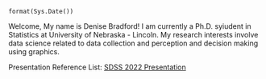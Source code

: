 `format(Sys.Date())`

Welcome, My name is Denise Bradford! I am currently a Ph.D. syiudent in
Statistics at University of Nebraska - Lincoln. My research interests
involve data science related to data collection and perception and
decision making using graphics.

Presentation Reference List: [SDSS 2022
Presentation](https://drbradford12.github.io/Presentations/SDSS%20Presentation)
